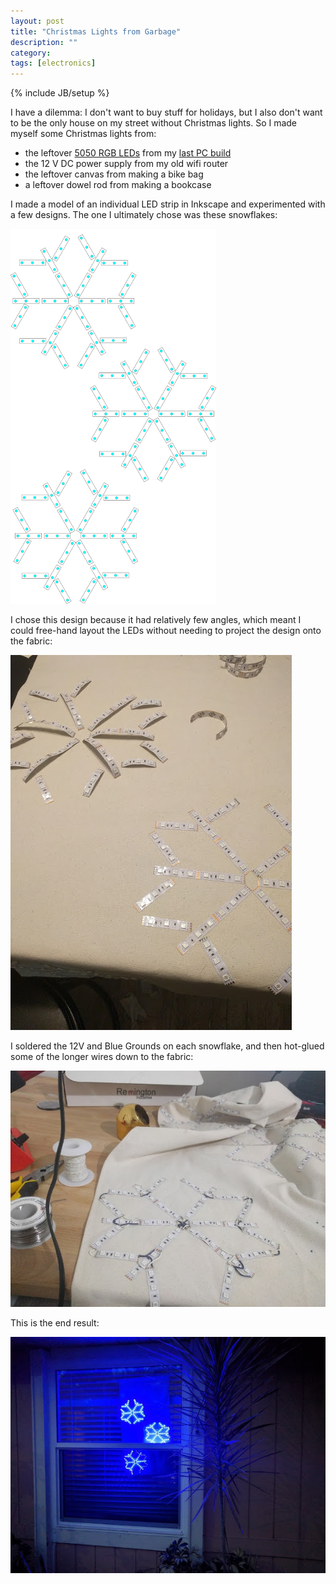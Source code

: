 ```yaml
---
layout: post
title: "Christmas Lights from Garbage"
description: ""
category: 
tags: [electronics]
---
```

{% include JB/setup %}

I have a dilemma: I don't want to buy stuff for holidays, but I also don't want to be the only house on my street without Christmas lights. So I made myself some Christmas lights from:

 - the leftover [5050 RGB LEDs](https://www.amazon.com/econoLED-Flexible-Multi-colors-Non-waterproof-Changing/dp/B006LW2NJM) from my [last PC build](https://twitter.com/femion/status/903655137230585856)
 - the 12 V DC power supply from my old wifi router
 - the leftover canvas from making a bike bag
 - a leftover dowel rod from making a bookcase

I made a model of an individual LED strip in Inkscape and experimented with a few designs. The one I ultimately chose was these snowflakes:

![snowflakes made out of LEDs vector](https://raw.githubusercontent.com/CatherineH/CatherineH.github.io/master/_posts/images/christmas_garbage/layout.png)

I chose this design because it had relatively few angles, which meant I could free-hand layout the LEDs without needing to project the design onto the fabric:

![photo of snowflakes made out of LEDs](https://raw.githubusercontent.com/CatherineH/CatherineH.github.io/master/_posts/images/christmas_garbage/freehand_place.jpg)
 
I soldered the 12V and Blue Grounds on each snowflake, and then hot-glued some of the longer wires down to the fabric:

![photo of snowflakes with lines soldered down](https://raw.githubusercontent.com/CatherineH/CatherineH.github.io/master/_posts/images/christmas_garbage/soldering_step.jpg)

This is the end result:

![photo of snowflake lights in window from the outside](https://raw.githubusercontent.com/CatherineH/CatherineH.github.io/master/_posts/images/christmas_garbage/finished.jpg)






